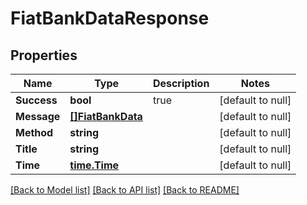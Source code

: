 # FiatBankDataResponse

## Properties
Name | Type | Description | Notes
------------ | ------------- | ------------- | -------------
**Success** | **bool** | true | [default to null]
**Message** | [**[]FiatBankData**](FiatBankData.md) |  | [default to null]
**Method** | **string** |  | [default to null]
**Title** | **string** |  | [default to null]
**Time** | [**time.Time**](time.Time.md) |  | [default to null]

[[Back to Model list]](../README.md#documentation-for-models) [[Back to API list]](../README.md#documentation-for-api-endpoints) [[Back to README]](../README.md)


